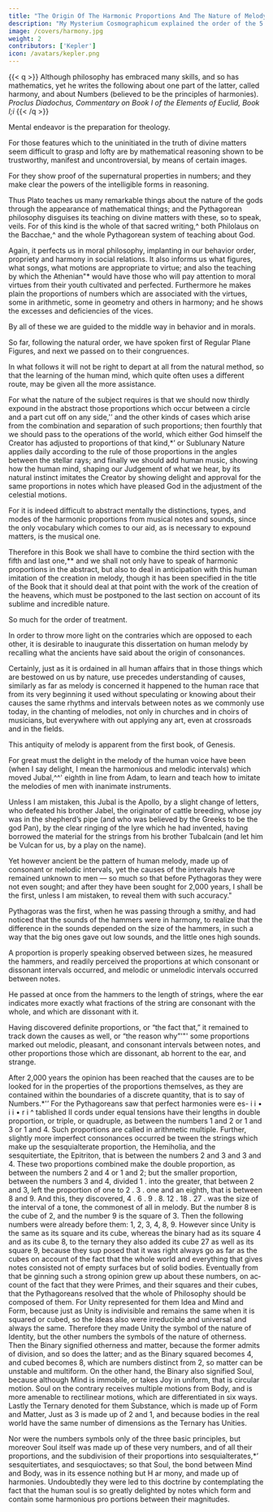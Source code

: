 ```yaml
---
title: "The Origin Of The Harmonic Proportions And The Nature of Melody."
description: "My Mysterium Cosmographicum explained the order of the 5 solids in the world"
image: /covers/harmony.jpg
weight: 2
contributors: ['Kepler']
icon: /avatars/kepler.png
---
```





{{< q >}}
Although philosophy has embraced many skills, and so has mathematics, yet he writes the following about one part of the latter, called harmony, and about Numbers (believed to be the principles of harmonies). 
<cite>Proclus Diadochus, Commentary on Book I of the Elements of Euclid, Book I;i</cite>
{{< /q >}}


Mental endeavor is the preparation for theology. 

For those features which to the uninitiated in the truth of divine matters seem difficult to grasp and lofty are by mathematical reasoning shown to be trustworthy, manifest and uncontroversial, by means of certain images. 

For they show proof of the supernatural properties in numbers; and they make clear the powers of the intelligible forms in reasoning. 

Thus Plato teaches us many remarkable things about the nature of the gods through the
appearance of mathematical things; and the Pythagorean
philosophy disguises its teaching on divine matters with these, so
to speak, veils. For of this kind is the whole of that sacred writing,^ both Philolaus on the Bacchae,^ and the whole
Pythagorean system of teaching about God.

Again, it perfects us in moral philosophy, implanting in our behavior order, propriety and harmony in social relations. It also informs us what figures, what songs, what motions are appropriate to virtue; and also the teaching by which the Athenian"* would have those who will pay attention to moral virtues from their youth cultivated and perfected. Furthermore he makes plain the proportions of numbers which are associated with the virtues, some in arithmetic, some in geometry and others in harmony; and he shows the excesses and deficiencies of the vices. 

By all of these we are guided to the middle way in behavior and in morals.




So far, following the natural order, we have spoken first of Regular Plane Figures, and next we passed on to their congruences.

In what follows it will not be right to depart at all from the natural method, so that the learning of the human mind, which quite often uses a different route, may be given all the more assistance. 

For what the nature of the subject requires is that we should now thirdly expound in the abstract those proportions which occur between a circle and a part cut off on any side,'’ and the other kinds of cases which arise from the combination and separation of such proportions; then fourthly that we should pass to the operations of the world, which either God himself the Creator has adjusted to proportions of that kind,*’ or Sublunary Nature applies daily according to the rule of
those proportions in the angles between the stellar rays; and finally we should add human music, showing how the human mind, shaping our Judgement of what we hear, by its natural instinct imitates the Creator by showing delight and approval for the same proportions in notes which have pleased God in the adjustment of the celestial motions. 

For it is indeed difficult to abstract mentally the distinctions, types, and modes of the harmonic proportions from musical notes and sounds, since the only vocabulary which comes to our aid, as is necessary to expound matters, is the musical one. 

Therefore in this Book we shall have to combine the third section with the fifth and last one,** and we shall not only have to speak of harmonic proportions in the abstract, but also to deal in anticipation with this human imitation of the creation in melody, though it has been specified in the title of the Book that it should deal at that point with the work of the creation of the heavens, which must be postponed to the last section on account of its sublime and incredible nature. 

So much for the order of treatment.

In order to throw more light on the contraries which are opposed to each other, it is desirable to inaugurate this dissertation on human melody by recalling what the ancients have said about the origin of consonances.

Certainly, just as it is ordained in all human affairs that in those things which are bestowed on us by nature, use precedes understanding of causes, similarly as far as melody is concerned it happened to the human race that from its very beginning it used without speculating or knowing about their causes the same rhythms and intervals between notes as we commonly use today, in the chanting of melodies, not only in churches and in choirs of musicians, but everywhere with­ out applying any art, even at crossroads and in the fields.

This antiquity of melody is apparent from the first book, of Genesis.

For great must the delight in the melody of the human voice have been (when I say delight, I mean the harmonious and melodic intervals) which moved Jubal,^^' eighth in line from Adam, to learn and teach how to imitate the melodies of men with inanimate instruments. 

Unless I am mistaken, this Jubal is the Apollo, by a slight change of letters, who defeated his brother Jabel, the originator of cattle breeding, whose joy was in the shepherd’s pipe (and who was believed by the Greeks to be the god Pan), by the clear ringing of the lyre which he had invented, having borrowed the material for the strings from his brother Tubalcain (and let him be Vulcan for us, by a play on the name).

Yet however ancient be the pattern of human melody, made up of consonant or melodic intervals, yet the causes of the intervals have remained unknown to men — so much so that before Pythagoras they were not even sought; and after they have been sought for 2,000 years, I shall be the first, unless I am mistaken, to reveal them
with such accuracy."

Pythagoras was the first, when he was passing through a smithy, and had noticed that the sounds of the hammers were in harmony, to realize that the difference in the sounds depended on the size of the hammers, in such a way that the big ones gave out low sounds, and the little ones high sounds. 

A proportion is properly speaking observed between sizes, he measured the hammers, and readily perceived the proportions at which consonant or dissonant intervals occurred, and melodic or unmelodic intervals occurred between notes. 

He passed at once from the hammers to the length of strings, where the ear indicates more exactly what fractions of
the string are consonant with the whole, and which are dissonant with it.

Having discovered definite proportions, or “the fact that,” it remained to track down the causes as well, or “the reason why”'"' some proportions marked out melodic, pleasant, and consonant intervals
between notes, and other proportions those which are dissonant, ab­
horrent to the ear, and strange.

After 2,000 years the opinion has been reached that the causes are to be looked for in the properties of the proportions themselves, as they are contained within the boundaries of a discrete quantity, that is to say of
Numbers.*'’ For the Pythagoreans saw that perfect harmonies were es-
i i • i
i • r
i
^
tablished II cords under equal tensions have their lengths in double
proportion, or triple, or quadruple, as between the numbers 1 and
2 or 1 and 3 or 1 and 4. Such proportions are called in arithmetic
multiple. Further, slightly more imperfect consonances occurred be­
tween the strings which make up the sesquialterate proportion, the
Hemiholia, and the sesquitertiate, the Epitriton, that is between the
numbers 2 and 3 and 3 and 4. These two proportions combined make
the double proportion, as between the numbers 2 and 4 or 1 and 2;
but the smaller proportion, between the numbers 3 and 4, divided
1 .
into the greater, that between 2 and 3, left the proportion of one to
2 .
3 .
one and an eighth, that is between 8 and 9. And this, they discovered,
4 .
6 .
9 .
8. 12 . 18 . 27 . was the size of the interval of a tone, the commonest of all in melody.
But the number 8 is the cube of 2, and the number 9 is the square
of 3. Then the following numbers were already before them: 1, 2, 3,
4, 8, 9. However since Unity is the same as its square and its cube,
whereas the binary had as its square 4 and as its cube 8, to the ternary
they also added its cube 27 as well as its square 9, because they sup­
posed that it was right always go as far as the cubes on account of
the fact that the whole world and everything that gives notes consisted
not of empty surfaces but of solid bodies. Eventually from that be­
ginning such a strong opinion grew up about these numbers, on ac­
count of the fact that they were Primes, and their squares and their
cubes, that the Pythagoreans resolved that the whole of Philosophy
should be composed of them. For Unity represented for them Idea
and Mind and Form, because just as Unity is indivisible and remains
the same when it is squared or cubed, so the Ideas also were irreducible
and universal and always the same. Therefore they made Unity the
symbol of the nature of Identity, but the other numbers the symbols
of the nature of otherness. Then the Binary signified otherness and
matter, because the former admits of division, and so does the latter;
and as the Binary squared becomes 4, and cubed becomes 8, which
are numbers distinct from 2, so matter can be unstable and multiform.
On the other hand, the Binary also signified Soul, because although
Mind is immobile, or takes Joy in uniform, that is circular motion.
Soul on the contrary receives multiple motions from Body, and is
more amenable to rectilinear motions, which are differentiated in
six ways. Lastly the Ternary denoted for them Substance, which is
made up of Form and Matter, Just as 3 is made up of 2 and 1, and
because bodies in the real world have the same number of dimensions
as the Ternary has Unities.


Nor were the numbers symbols only of the three basic principles,
but moreover Soul itself was made up of these very numbers, and
of all their proportions, and the subdivision of their proportions into
sesquialterates,*’ sesquitertiates, and sesquioctaves; so that Soul, the
bond between Mind and Body, was in its essence nothing but H ar­
mony, and made up of harmonies. Undoubtedly they were led to this
doctrine by contemplating the fact that the human soul is so greatly
delighted by notes which form and contain some harmonious pro­
portions between their magnitudes.

